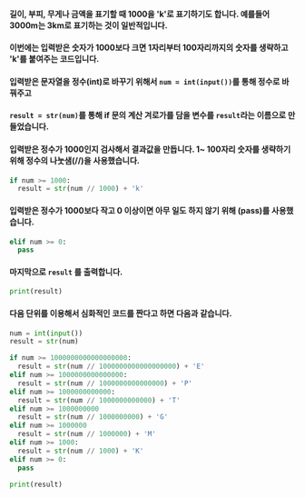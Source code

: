 #### 길이, 부피, 무게나 금액을 표기할 때 1000을 'k'로 표기하기도 합니다. 예를들어 3000m는 3km로 표기하는 것이 일반적입니다. 

#### 이번에는 입력받은 숫자가 1000보다 크면 1자리부터 100자리까지의 숫자를 생략하고 'k'를 붙여주는 코드입니다. 

#### 입력받은 문자열을 정수(int)로 바꾸기 위해서 ``` num = int(input()) ```를 통해 정수로 바꿔주고 
#### ``` result = str(num) ```를 통해 if 문의 계산 겨로가를 담을 변수를  ```result```라는 이름으로 만들었습니다. 
#### 입력받은 정수가 1000인지 검사해서 결과값을 만듭니다. 1~ 100자리 숫자를 생략하기 위해 정수의 나눗샘(//)을 사용했습니다.
``` py
if num >= 1000:
  result = str(num // 1000) + 'k'
```
#### 입력받은 정수가 1000보다 작고 0 이상이면 아무 일도 하지 않기 위해 (pass)를 사용했습니다. 
``` py
elif num >= 0:
  pass
```
#### 마지막으로 ```result``` 를 출력합니다. 
``` py
print(result)
```

#### 다음 단위를 이용해서 심화적인 코드를 짠다고 하면 다음과 같습니다.
``` py
num = int(input())
result = str(num)

if num >= 1000000000000000000:
  result = str(num // 1000000000000000000) + 'E'
elif num >= 1000000000000000:
  result = str(num // 1000000000000000) + 'P'
elif num >= 1000000000000:
  result = str(num // 1000000000000) + 'T'
elif num >= 1000000000
  result = str(num // 1000000000) + 'G'
elif num >= 1000000
  result = str(num // 1000000) + 'M'
elif num >= 1000:
  result = str(num // 1000) + 'K'
elif num >= 0:
  pass

print(result)
```
